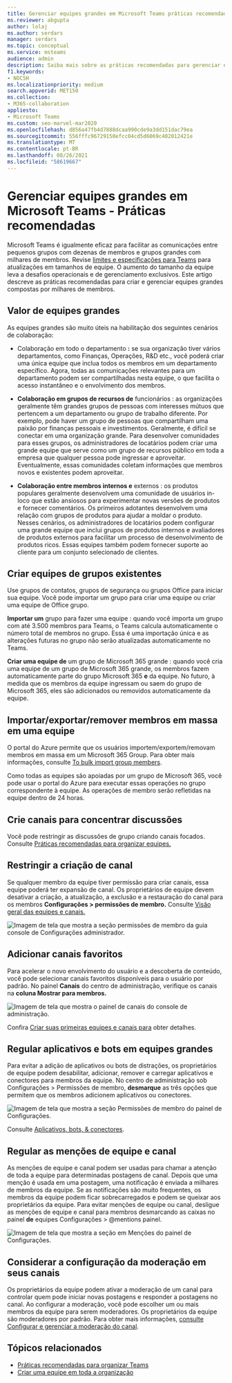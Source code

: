 ```yaml
---
title: Gerenciar equipes grandes em Microsoft Teams práticas recomendadas
ms.reviewer: abgupta
author: lolaj
ms.author: serdars
manager: serdars
ms.topic: conceptual
ms.service: msteams
audience: admin
description: Saiba mais sobre as práticas recomendadas para gerenciar equipes grandes Microsoft Teams para atender às necessidades da sua organização.
f1.keywords:
- NOCSH
ms.localizationpriority: medium
search.appverid: MET150
ms.collection:
- M365-collaboration
appliesto:
- Microsoft Teams
ms.custom: seo-marvel-mar2020
ms.openlocfilehash: d856a47fb4d7888dcaa990cde9a3dd151dac79ea
ms.sourcegitcommit: 556fffc96729150efcc04cd5d6069c402012421e
ms.translationtype: MT
ms.contentlocale: pt-BR
ms.lasthandoff: 08/26/2021
ms.locfileid: "58619667"
---
```

# <a name="manage-large-teams-in-microsoft-teams---best-practices"></a>Gerenciar equipes grandes em Microsoft Teams - Práticas recomendadas

Microsoft Teams é igualmente eficaz para facilitar as comunicações entre pequenos grupos com dezenas de membros e grupos grandes com milhares de membros. Revise [limites e especificações para Teams](limits-specifications-teams.md) para atualizações em tamanhos de equipe. O aumento do tamanho da equipe leva a desafios operacionais e de gerenciamento exclusivos. Este artigo descreve as práticas recomendadas para criar e gerenciar equipes grandes compostas por milhares de membros.

## <a name="value-of-large-teams"></a>Valor de equipes grandes

As equipes grandes são muito úteis na habilitação dos seguintes cenários de colaboração:

- Colaboração em todo o departamento **:** se sua organização tiver vários departamentos, como Finanças, Operações, R&D etc., você poderá criar uma única equipe que inclua todos os membros em um departamento específico. Agora, todas as comunicações relevantes para um departamento podem ser compartilhadas nesta equipe, o que facilita o acesso instantâneo e o envolvimento dos membros.

- **Colaboração em grupos de recursos de** funcionários : as organizações geralmente têm grandes grupos de pessoas com interesses mútuos que pertencem a um departamento ou grupo de trabalho diferente. Por exemplo, pode haver um grupo de pessoas que compartilham uma paixão por finanças pessoais e investimentos. Geralmente, é difícil se conectar em uma organização grande. Para desenvolver comunidades para esses grupos, os administradores de locatários podem criar uma grande equipe que serve como um grupo de recursos público em toda a empresa que qualquer pessoa pode ingressar e aproveitar. Eventualmente, essas comunidades coletam informações que membros novos e existentes podem aproveitar.

- **Colaboração entre membros internos e** externos : os produtos populares geralmente desenvolvem uma comunidade de usuários in-loco que estão ansiosos para experimentar novas versões de produtos e fornecer comentários. Os primeiros adotantes desenvolvem uma relação com grupos de produtos para ajudar a moldar o produto. Nesses cenários, os administradores de locatários podem configurar uma grande equipe que inclui grupos de produtos internos e avaliadores de produtos externos para facilitar um processo de desenvolvimento de produtos ricos. Essas equipes também podem fornecer suporte ao cliente para um conjunto selecionado de clientes.

## <a name="create-teams-from-existing-groups"></a>Criar equipes de grupos existentes

Use grupos de contatos, grupos de segurança ou grupos Office para iniciar sua equipe. Você pode importar um grupo para criar uma equipe ou criar uma equipe de Office grupo.

**Importar um** grupo para fazer uma equipe : quando você importa um grupo com até 3.500 membros para Teams, o Teams calcula automaticamente o número total de membros no grupo. Essa é uma importação única e as alterações futuras no grupo não serão atualizadas automaticamente no Teams.

**Criar uma equipe de** um grupo de Microsoft 365 grande : quando você cria uma equipe de um grupo de Microsoft 365 grande, os membros fazem automaticamente parte do grupo Microsoft 365 **e** da equipe. No futuro, à medida que os membros da equipe ingressam ou saem do grupo de Microsoft 365, eles são adicionados ou removidos automaticamente da equipe.

## <a name="bulk-importexportremove-members-in-a-team"></a>Importar/exportar/remover membros em massa em uma equipe

O portal do Azure permite que os usuários importem/exportem/removam membros em massa em um Microsoft 365 Group. Para obter mais informações, consulte [To bulk import group members](/azure/active-directory/enterprise-users/groups-bulk-import-members#to-bulk-import-group-members).

Como todas as equipes são apoiadas por um grupo de Microsoft 365, você pode usar o portal do Azure para executar essas operações no grupo correspondente à equipe. As operações de membro serão refletidas na equipe dentro de 24 horas.

## <a name="create-channels-to-focus-discussions"></a>Crie canais para concentrar discussões

Você pode restringir as discussões de grupo criando canais focados. Consulte [Práticas recomendadas para organizar equipes.](best-practices-organizing.md)

## <a name="restrict-channel-creation"></a>Restringir a criação de canal

Se qualquer membro da equipe tiver permissão para criar canais, essa equipe poderá ter expansão de canal. Os proprietários de equipe devem desativar a criação, a atualização, a exclusão e a restauração do canal para os membros **Configurações > permissões de membro.** Consulte [Visão geral das equipes e canais.](teams-channels-overview.md)

![Imagem de tela que mostra a seção permissões de membro da guia console de Configurações administrador.](media/no-channel-creation.png "Imagem de tela que a seção permissões de membro da guia console de Configurações administrador. As opções de permitir que os membros criem ou excluam canais são desmarcadas.")

## <a name="add-favorite-channels"></a>Adicionar canais favoritos

Para acelerar o novo envolvimento do usuário e a descoberta de conteúdo, você pode selecionar canais favoritos disponíveis para o usuário por padrão. No painel **Canais** do centro de administração, verifique os canais na **coluna Mostrar para membros.**

![Imagem de tela que mostra o painel de canais do console de administração.](media/favorite-channels.png "Imagem de tela que mostra o painel de canais do console de administração. Alguns canais são verificados para Mostrar membros.")

 Confira [Criar suas primeiras equipes e canais para](get-started-with-teams-create-your-first-teams-and-channels.md) obter detalhes.

## <a name="regulate-applications-and-bots-in-large-teams"></a>Regular aplicativos e bots em equipes grandes

Para evitar a adição de aplicativos ou bots de distrações, os proprietários de equipe podem desabilitar, adicionar, remover e carregar aplicativos e conectores para membros da equipe. No centro de administração sob Configurações > Permissões de membro, **desmarque** as três opções que permitem que os membros adicionem aplicativos ou conectores.

![Imagem de tela que mostra a seção Permissões de membro do painel de Configurações.](media/disable-bots-connectors.png "Imagem de tela que mostra a seção Permissão Membro do Configurações painel. As opções para permitir que os membros adicionem aplicativos ou conectores são desmarcadas.")

Consulte [Aplicativos, bots, & conectores](deploy-apps-microsoft-teams-landing-page.md).

## <a name="regulate-team-and-channel-mentions"></a>Regular as menções de equipe e canal

As menções de equipe e canal podem ser usadas para chamar a atenção de toda a equipe para determinadas postagens de canal. Depois que uma menção é usada em uma postagem, uma notificação é enviada a milhares de membros da equipe. Se as notificações são muito frequentes, os membros da equipe podem ficar sobrecarregados e podem se queixar aos proprietários da equipe. Para evitar menções de equipe ou canal, desligue as menções de equipe e canal para membros desmarcando as caixas no painel **de** equipes Configurações > @mentions painel.

![Imagem de tela que mostra a seção em Menções do painel de Configurações.](media/no-at-mentions.png "Imagem de tela que mostra a seção em Menções do painel de Configurações. As opções para mostrar e dar aos membros acesso às menções são desmarcadas.")

## <a name="consider-setting-up-moderation-in-your-channels"></a>Considerar a configuração da moderação em seus canais

Os proprietários da equipe podem ativar a moderação de um canal para controlar quem pode iniciar novas postagens e responder a postagens no canal. Ao configurar a moderação, você pode escolher um ou mais membros da equipe para serem moderadores. Os proprietários da equipe são moderadores por padrão. Para obter mais informações, [consulte Configurar e gerenciar a moderação do canal](manage-channel-moderation-in-teams.md).

## <a name="related-topics"></a>Tópicos relacionados

- [Práticas recomendadas para organizar Teams](best-practices-organizing.md)
- [Criar uma equipe em toda a organização](create-an-org-wide-team.md)